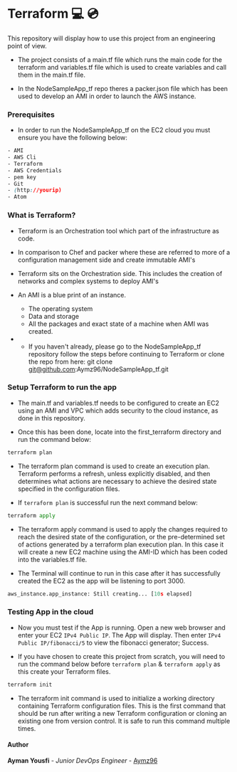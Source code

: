 # Terraform  :computer: :cd:

This repository will display how to use this project from an engineering point of view.

- The project consists of a main.tf file which runs the main code for the terraform and variables.tf file which is used to create variables and call them in the main.tf file.

- In the NodeSampleApp_tf repo theres a packer.json file which has been used to develop an AMI in order to launch the AWS instance.

### Prerequisites
- In order to run the NodeSampleApp_tf on the EC2 cloud you must ensure you have the following below:

```CSS
- AMI
- AWS Cli
- Terraform
- AWS Credentials
- pem key
- Git
- (http://yourip)
- Atom
```

### What is Terraform?
- Terraform is an Orchestration tool which part of the infrastructure as code.

- In comparison to Chef and packer where these are referred to more of a configuration management side and create immutable AMI's

- Terraform sits on the Orchestration side. This includes the creation of networks and complex systems to deploy AMI's

- An AMI is a blue print of an instance.
  - The operating system
  - Data and storage
  - All the packages and exact state of a machine when AMI was created.

- - If you haven't already, please go to the NodeSampleApp_tf repository follow the steps before continuing to Terraform or clone the repo from here:
git clone git@github.com:Aymz96/NodeSampleApp_tf.git

### Setup Terraform to run the app
- The main.tf and variables.tf needs to be configured to create an EC2 using an AMI and VPC which adds security to the cloud instance, as done in this repository.

- Once this has been done, locate into the first_terraform directory and run the command below:
```python
terraform plan
```
- The terraform plan command is used to create an execution plan. Terraform performs a refresh, unless explicitly disabled, and then determines what actions are necessary to achieve the desired state specified in the configuration files.

- If `terraform plan` is successful run the next command below:
```python
terraform apply
```
- The terraform apply command is used to apply the changes required to reach the desired state of the configuration, or the pre-determined set of actions generated by a terraform plan execution plan. In this case it will create a new EC2 machine using the AMI-ID which has been coded into the variables.tf file.

- The Terminal will continue to run in this case after it has successfully created the EC2 as the app will be listening to port 3000.
```python
aws_instance.app_instance: Still creating... [10s elapsed]
```
### Testing App in the cloud
- Now you must test if the App is running. Open a new web browser and enter your EC2 `IPv4 Public IP`. The App will display. Then enter `IPv4 Public IP/fibonacci/5` to view the fibonacci generator; Success.

- If you have chosen to create this project from scratch, you will need to run the command below before `terraform plan` & `terraform apply` as this create your Terraform files.
```python
terraform init
```
- The terraform init command is used to initialize a working directory containing Terraform configuration files. This is the first command that should be run after writing a new Terraform configuration or cloning an existing one from version control. It is safe to run this command multiple times.

#### Author
**Ayman Yousfi** - *Junior DevOps Engineer* - [Aymz96](https://github.com/Aymz96)
